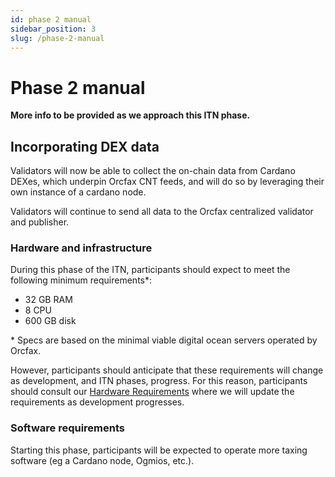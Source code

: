 ```yaml
---
id: phase 2 manual
sidebar_position: 3
slug: /phase-2-manual
---
```


# Phase 2 manual

**More info to be provided as we approach this ITN phase.**

## Incorporating DEX data

Validators will now be able to collect the on-chain data from Cardano DEXes,
which underpin Orcfax CNT feeds, and will do so by leveraging their own instance
of a cardano node.

Validators will continue to send all data to the Orcfax centralized validator
and publisher.

### Hardware and infrastructure

During this phase of the ITN, participants should expect to meet the following
minimum requirements\*:

* 32 GB RAM
* 8 CPU
* 600 GB disk

\* Specs are based on the minimal viable digital ocean servers operated by
Orcfax.

However, participants should anticipate that these requirements will change as
development, and ITN phases, progress. For this reason, participants should
consult our [Hardware Requirements](technical-requirements#hardware) where we
will update the requirements as development progresses.

### Software requirements

Starting this phase, participants will be expected to operate more taxing
software (eg a Cardano node, Ogmios, etc.).
